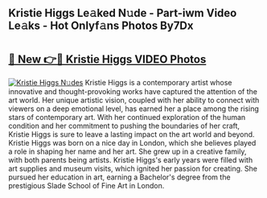 ## Kristie Higgs Le𝚊ked N𝚞de - Part-iwm Video Le𝚊ks - Hot Onlyf𝚊ns Photos By7Dx

# <h2><a href="http://ab75883.deff.icu/?id=Kristie+Higgs">🔗 New 👉🔴 Kristie Higgs VIDEO Photos</a></h2>

[![Kristie Higgs N𝚞des](https://i.imgur.com/rIISA9y.gif)](http://ab75883.deff.icu/?id=Kristie+Higgs)
Kristie Higgs is a contemporary artist whose innovative and thought-provoking works have captured the attention of the art world. Her unique artistic vision, coupled with her ability to connect with viewers on a deep emotional level, has earned her a place among the rising stars of contemporary art. With her continued exploration of the human condition and her commitment to pushing the boundaries of her craft, Kristie Higgs is sure to leave a lasting impact on the art world and beyond. Kristie Higgs was born on a nice day in London, which she believes played a role in shaping her name and her art. She grew up in a creative family, with both parents being artists. Kristie Higgs's early years were filled with art supplies and museum visits, which ignited her passion for creating. She pursued her education in art, earning a Bachelor's degree from the prestigious Slade School of Fine Art in London.
